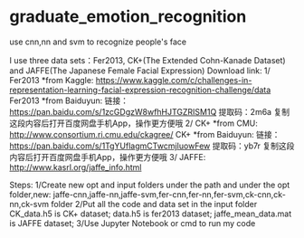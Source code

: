 # graduate_emotion_recognition
use cnn,nn and svm to recognize people's face

I use three data sets：Fer2013, CK+(The Extended Cohn-Kanade Dataset) and JAFFE(The Japanese Female Facial Expression)
Download link:
1/
Fer2013 *from Kaggle: https://www.kaggle.com/c/challenges-in-representation-learning-facial-expression-recognition-challenge/data
Fer2013 *from Baiduyun: 
链接：https://pan.baidu.com/s/1zcGDgzW8wfhHJTGZRISM1Q 
提取码：2m6a 
复制这段内容后打开百度网盘手机App，操作更方便哦
2/
CK+ *from CMU: http://www.consortium.ri.cmu.edu/ckagree/
CK+ *from Baiduyun: 
链接：https://pan.baidu.com/s/1TgYUflagmCTwcmjIuowFew 
提取码：yb7r 
复制这段内容后打开百度网盘手机App，操作更方便哦
3/
JAFFE: http://www.kasrl.org/jaffe_info.html

Steps:
1/Create new opt and input folders under the path
and under the opt folder,new: jaffe-cnn,jaffe-nn,jaffe-svm,fer-cnn,fer-nn,fer-svm,ck-cnn,ck-nn,ck-svm folder
2/Put all the code and data set in the input folder
CK_data.h5 is CK+ dataset; 
data.h5 is fer2013 dataset;
jaffe_mean_data.mat is JAFFE dataset;
3/Use Jupyter Notebook or cmd to run my code
